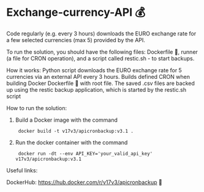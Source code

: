 # Exchange-currency-API 💰
Code regularly (e.g. every 3 hours) downloads the EURO exchange rate for a few selected currencies (max 5) provided by the API. 

To run the solution, you should have the following files: Dockerfile 🐳, runner (a file for CRON operation), and a script called restic.sh - to start backups.

How it works: Python script downloads the EURO exchange rate for 5 currencies via an external API every 3 hours. Builds defined CRON when building Docker Dockerfile 🐳 with root file. The saved .csv files are backed up using the restic backup application, which is started by the restic.sh script

How to run the solution:

1) Build a Docker image with the command

        docker build -t v17v3/apicronbackup:v3.1 .

2) Run the docker container with the command

        docker run -dt --env API_KEY='your_valid_api_key' v17v3/apicronbackup:v3.1

Useful links:

DockerHub: https://hub.docker.com/r/v17v3/apicronbackup 🐳

